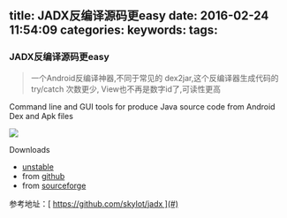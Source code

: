 title: JADX反编译源码更easy
date: 2016-02-24 11:54:09
categories:
keywords:
tags:
---


### JADX反编译源码更easy

> 一个Android反编译神器,不同于常见的 dex2jar,这个反编译器生成代码的 try/catch 次数更少, View也不再是数字id了,可读性更高

Command line and GUI tools for produce Java source code from Android Dex and Apk files

![](https://camo.githubusercontent.com/bd3c0ea851c23c4535e43590a86c940a0786faa6/687474703a2f2f736b796c6f742e6769746875622e696f2f6a6164782f6a6164782d6775692e706e67)


Downloads

- [unstable](https://drone.io/github.com/skylot/jadx/files)
- from [github](https://github.com/skylot/jadx/releases)
- from [sourceforge](http://sourceforge.net/projects/jadx/files/)




参考地址：[ https://github.com/skylot/jadx ](#)